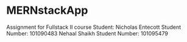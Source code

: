 # MERNstackApp
Assignment for Fullstack II course
Student:
Nicholas Entecott Student Number: 101090483
Nehaal Shaikh Student Number: 101095479
